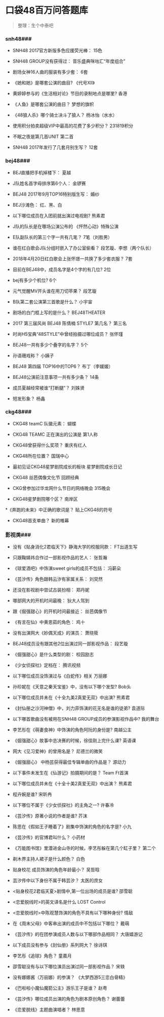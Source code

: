 # 口袋48百万问答题库

> 整理：生个中泰吧

### snh48###

* SNH48 2017官方新版多色应援荧光棒：
15色

* SNH48 GROUP没有获得过：
音乐盛典咪咕汇“年度组合”

* 剧场女神16人曲的服装有多少套：
6套

* 《她和她》是哪套公演的曲目?
《代号XII》

* 黄婷婷参与的《生活相对论》节目的录制地点是哪里?
香港

* 《人鱼》是哪套公演的曲目？
梦想的旗帜

* 《48狼人杀》哪个骑士决斗了狼人？
杨冰怡（水水）

* 使用积分拍卖超级VIP中最高的花费了多少积分？
231819积分

* 不眠之夜是第几首UNIT
第二首

* SNH48 2017年发行了几套月别生写？
12套

### bej48###

* BEJ直播把手机掉楼下：
夏越

* J队姓名首字母排序第6个人：
金锣赛

* BEJ48 2017年9月TOP16特别版生写：
婚纱

* BEJ沙滩色：
红、黑、白

* 以下哪位成员在入团前就出演过电视剧?
熊素君

* J队的队长是在哪场公演公布的
《怦然心动》特殊公演

* E队副队长的第三个字一共有几笔？
7笔（刘胜男）

* 谁在红白歌会J队分组时嵌入了办公室偷看？
段艺璇、李想（两个队长）

* 2018年4月20日红白歌会上张怀璟一共换了多少套衣服？
7套

* 目前在BEJ48中，成员名字是4个字的有几位?
2位

* bej有多少个机位?
6个

* 元气觉醒MV开头谁在用刀切苹果？
段艺璇

* B队第二套公演第三首歌是什么？
小宇宙

* 剧场的白门框上写的是什么？
BEJ48THEATER

* 2017 第三届风尚 BEJ48 陈倩楠 STYLE7 第几名？
第三名

* 时尚H5宝典“48STYLE”中曾经拍摄过哪位成员？
张怀瑾

* BEJ48一共有多少个叠字的名字？
5个

* 孙语珊戏称？
小姨子

* BEJ48 第四届 TOP16中的TOP6？
布丁（李媛媛）

* BEJ48公演前注意事项一共有多少条？
14条

* 成员夏越经常被谁“打断腿”？
刘姝贤

* 短发形象？
杨鑫

### ckg48###

* CKG48 teamC 队徽元素：
蝴蝶

* CKG48 TEAMC 正在演出的公演是
第1人称

* CKG48曾获得什么奖项？
重庆有红人

* CKG48所在位置？
国瑞中心

* 最初见证CKG48星梦剧院成长的板块
星梦剧院成长日记

* CKG48 丝芭偶像文化节
回顾经典

* CKG曾参加过华龙网什么节日的网络晚会
315晚会

* CKG48星梦剧院哪个区？
南岸区

*《奔跑的未来》中正确的歌词是？
贴上CKG48的符号

* CKG48首支单曲？
新的帷幕

### 影视类###

* 没有《贴身消化2君临天下》静海大学的校服同款：
FT出道生写

* 只跟鞠婧祎合作过一部影视作品的艺人：
张哲瀚

* 《球爱酒吧》中饰演sweet girls的成员不包括：
冯薪朵

* 《芸汐传》角色跟韩云汐有家属关系：
刘炅然

* 还没在影视剧中尝试古装扮相：
郑丹妮

* 哪部网大的开机时间最晚：
狄大人驾到

* 跟《倔强甜心》的开机时间最接近：
丝芭偶像节

* 《有言在仙》中黄恩茹的角色：
鸡十

* 没有出演网大《妙偶天成》的演员：
萧晓筱

* BEJ48成员没有跟其他2位出演过同一部影视作品：
段艺璇

* 《倔强甜心》是什么类型的剧：
校园励志

* 《少女侦探社》定档在：
腾讯视频

* 以下哪位成员没饰演过与《白蛇传》相关
万丽娜

* 孙珍妮在《天意之秦天宝鉴》中，没有以下哪个发型?
Bob头

* 以下哪位成员并未在《十全九美2真爱无双》中出演?
熊素君

* 《封仙册之沙河神僧》中，刘力菲饰演的花无名是谁的徒弟?
袁道际

* 以下哪首歌曲没有被用在SNH48 GROUP成员的参演影视作品中?
我的舞台

* 李艺彤在《萌妻食神》中饰演的角色阿阮的身份是?
南越公主

* 《倔强甜心》故事中总决赛的时候，徐佳刚上完什么课?
英语课

* 网大《见习爱神》的曾用名是？
尼德兰的微笑

* 《倔强甜心》 中杨芸获得最佳专辑单曲的作品是？
源动力

* 以下事件未发生在《仙游记》拍摄期间的是？
Team Ft首演

* 以下哪位成员并未在《十全十美2真爱无双》中出演？
熊素君

* 程卉婉是谁?
宋昕冉

* 以下哪位不属于《少女侦探社》的主角之一?
许春冷

* 《芸汐传》原著小说的作者是谁?
芥沫

* 陈思在《假如王子睡着了》剧集中饰演的角色的名字是?
小九

* 《芸汐传》的官博君叫什么？
小药材

* 《万能图书馆》里潜进金山寺的时候，李艺彤躲在第几个缸子里？
第二个

* 剃木界主持人裙子是什么颜色？
白色

* 贴身校花 成员饰演的角色年龄最小？
吴哲晗

* 芸汐传中以下身份不属于韩芸汐？
太医的庶女

* <贴身校花2君临天夏>剧情中,第一位出场的成员是谁?
邵雪聪

* <恋爱脱线时>的英文译名是什么
LOST Control

* <恋爱脱线时>中陈观慧饰演的角色不具有以下哪种身份?
情敌

* 在《周末父母》中客串出演的成员中不包括以下哪位？
戴萌

* 《芸汐传》的在团参演成员人数与以下哪部作品相同？
大唐嬉游记

* 以下成员没有参与《封仙册》系列网大？
徐诗琪

* 李艺彤《追球》角色？
童嘉月

* 邵雪聪没有与以下哪位演员出演过同一部影视作品？
宋轶

* 没有娜娜酱（万丽娜）的参演？
《大梦西游5三恋白骨精》

* 《巴啦啦小魔仙魔箭公主》游乐王子是谁？
赵粤

* 《芸汐传》哪位成员出演的角色为剧本原创角色？
谢蕾蕾

* 《恋爱脱线》主题曲演唱者？
林思意















































